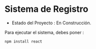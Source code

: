 <h1> Sistema de Registro </h1>

- Estado del Proyecto : En Construcción.

Para ejecutar el sistema, debes poner :

``` npm install react ``` 
